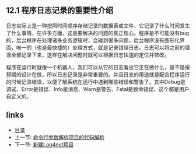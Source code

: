 ## 12.1 程序日志记录的重要性介绍

日志实际上是一种按照时间顺序存储记录的数据表或文件，它记录了什么时间发生了什么事情，在许多方面，这是要解决的问题的真正核心。程序是不可能没有bug的，后台程序在处理诸多业务逻辑时，会碰到很多问题，后台程序没有图形化界面，唯一的（也是最快捷的）处理方式，就是记录错误日志。日志可以将之前的错误全部记录下来，这样在解决问题时就可以根据日志快速的定位并修改。

程序在运行时就像一个机器人，我们可以从它的日志看出它正在做什么，是不是按预期的设计在做，所以日志记录是非常重要的。并且日志的用途就是配合程序运行的时候记录错误，以便了解系统在运行中遇到哪些错误和警告了。其中Debug是调试、Error是错误、Info是消息、Warn是警告、Fatal是致命错误，这个都是用户自定义的。

## links
   * [目录](<preface.md>)
   * 上一节: [命令行参数解析项目的代码解析](<11.3.md>)
   * 下一节: [新建Log4net项目](<12.2.md>)